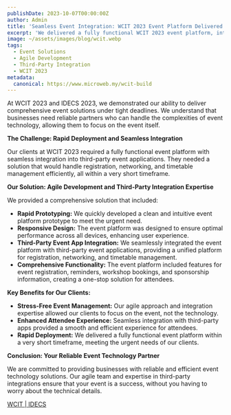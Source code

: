 ```yaml
---
publishDate: 2023-10-07T00:00:00Z
author: Admin
title: 'Seamless Event Integration: WCIT 2023 Event Platform Delivered with Agile Precision'
excerpt: 'We delivered a fully functional WCIT 2023 event platform, integrating with third-party event apps for registration, networking, and timetables. Rely on our agile team for stress-free event solutions.'
image: ~/assets/images/blog/wcit.webp
tags:
  - Event Solutions
  - Agile Development
  - Third-Party Integration
  - WCIT 2023
metadata:
  canonical: https://www.microweb.my/wcit-build
---
```


At WCIT 2023 and IDECS 2023, we demonstrated our ability to deliver comprehensive event solutions under tight deadlines. We understand that businesses need reliable partners who can handle the complexities of event technology, allowing them to focus on the event itself.

**The Challenge: Rapid Deployment and Seamless Integration**

Our clients at WCIT 2023 required a fully functional event platform with seamless integration into third-party event applications. They needed a solution that would handle registration, networking, and timetable management efficiently, all within a very short timeframe.

**Our Solution: Agile Development and Third-Party Integration Expertise**

We provided a comprehensive solution that included:

* **Rapid Prototyping:** We quickly developed a clean and intuitive event platform prototype to meet the urgent need.
* **Responsive Design:** The event platform was designed to ensure optimal performance across all devices, enhancing user experience.
* **Third-Party Event App Integration:** We seamlessly integrated the event platform with third-party event applications, providing a unified platform for registration, networking, and timetable management.
* **Comprehensive Functionality:** The event platform included features for event registration, reminders, workshop bookings, and sponsorship information, creating a one-stop solution for attendees.

**Key Benefits for Our Clients:**

* **Stress-Free Event Management:** Our agile approach and integration expertise allowed our clients to focus on the event, not the technology.
* **Enhanced Attendee Experience:** Seamless integration with third-party apps provided a smooth and efficient experience for attendees.
* **Rapid Deployment:** We delivered a fully functional event platform within a very short timeframe, meeting the urgent needs of our clients.


**Conclusion: Your Reliable Event Technology Partner**

We are committed to providing businesses with reliable and efficient event technology solutions. Our agile team and expertise in third-party integrations ensure that your event is a success, without you having to worry about the technical details.

<a href="https://wcit-idecs2023.com/" target="_blank">WCIT | IDECS</a>